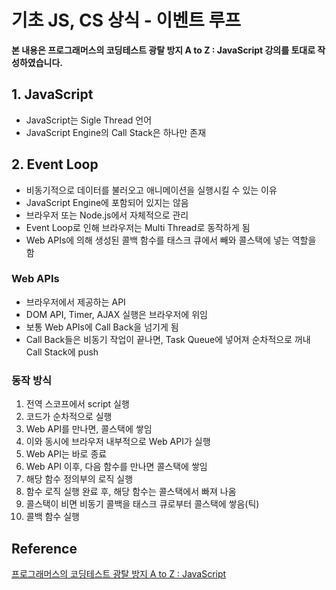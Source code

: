 # 기초 JS, CS 상식 - 이벤트 루프



**본 내용은 프로그래머스의 코딩테스트 광탈 방지 A to Z : JavaScript 강의를 토대로 작성하였습니다.**



## 1. JavaScript

* JavaScript는 Sigle Thread 언어
* JavaScript Engine의 Call Stack은 하나만 존재



## 2. Event Loop

* 비동기적으로 데이터를 불러오고 애니메이션을 실행시킬 수 있는 이유
* JavaScript Engine에 포함되어 있지는 않음
* 브라우저 또는 Node.js에서 자체적으로 관리
* Event Loop로 인해 브라우저는 Multi Thread로 동작하게 됨
* Web APIs에 의해 생성된 콜백 함수를 태스크 큐에서 빼와 콜스택에 넣는 역할을 함



### Web APIs

* 브라우저에서 제공하는 API
* DOM API, Timer, AJAX 실행은 브라우저에 위임
* 보통 Web APIs에 Call Back을 넘기게 됨
* Call Back들은 비동기 작업이 끝나면, Task Queue에 넣어져 순차적으로 꺼내 Call Stack에 push



### 동작 방식

1. 전역 스코프에서 script 실행
2. 코드가 순차적으로 실행
3. Web API를 만나면, 콜스택에 쌓임
4. 이와 동시에 브라우저 내부적으로 Web API가 실행
5. Web API는 바로 종료
6. Web API 이후, 다음 함수를 만나면 콜스택에 쌓임
7. 해당 함수 정의부의 로직 실행
8. 함수 로직 실행 완료 후, 해당 함수는 콜스택에서 빠져 나옴
9. 콜스택이 비면 비동기 콜백을 태스크 큐로부터 콜스택에 쌓음(틱)
10. 콜백 함수 실행



## Reference

[프로그래머스의 코딩테스트 광탈 방지 A to Z : JavaScript](https://school.programmers.co.kr/learn/courses/13213)